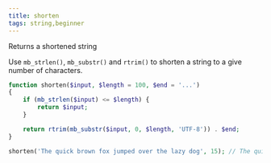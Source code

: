 ```yaml
---
title: shorten
tags: string,beginner
---
```


Returns a shortened string

Use `mb_strlen()`, `mb_substr()` and `rtrim()` to shorten a string to a give number of characters.

```php
function shorten($input, $length = 100, $end = '...')
{
	if (mb_strlen($input) <= $length) {
	    return $input;
	}

	return rtrim(mb_substr($input, 0, $length, 'UTF-8')) . $end;
}
```

```php
shorten('The quick brown fox jumped over the lazy dog', 15); // The quick brown...
```